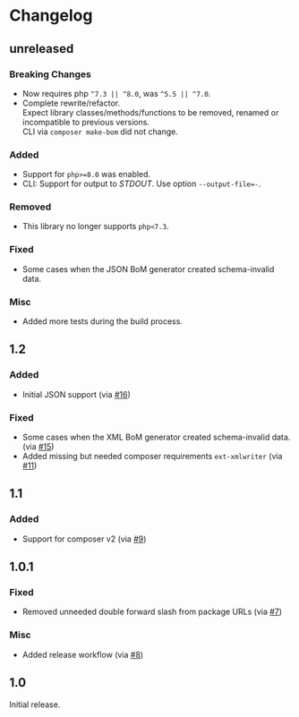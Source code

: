 # Changelog

## unreleased

### Breaking Changes

* Now requires php `^7.3 || ^8.0`, was `^5.5 || ^7.0`. 
* Complete rewrite/refactor.  
  Expect library classes/methods/functions to be removed, renamed or incompatible to previous versions.  
  CLI via `composer make-bom` did not change.

### Added 

* Support for `php>=8.0` was enabled.
* CLI: Support for output to _STDOUT_. Use option `--output-file=-`.

### Removed 

* This library no longer supports `php<7.3`. 

### Fixed

* Some cases when the JSON BoM generator created schema-invalid data.

### Misc

* Added more tests during the build process.

## 1.2

### Added

* Initial JSON support
  (via [#16](https://github.com/CycloneDX/cyclonedx-php-composer/pull/16))

### Fixed

* Some cases when the XML BoM generator created schema-invalid data.
  (via [#15](https://github.com/CycloneDX/cyclonedx-php-composer/pull/15))
* Added missing but needed composer requirements `ext-xmlwriter`
  (via [#11](https://github.com/CycloneDX/cyclonedx-php-composer/pull/11))

## 1.1

### Added

* Support for composer v2
  (via [#9](https://github.com/CycloneDX/cyclonedx-php-composer/pull/9))
  
## 1.0.1

### Fixed 

* Removed unneeded double forward slash from package URLs
  (via [#7](https://github.com/CycloneDX/cyclonedx-php-composer/pull/7))

### Misc

* Added release workflow
  (via [#8](https://github.com/CycloneDX/cyclonedx-php-composer/pull/8))

## 1.0

Initial release.

